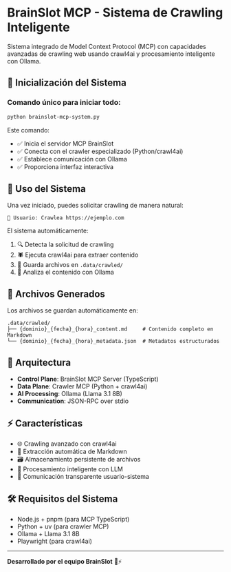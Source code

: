 # BrainSlot MCP - Sistema de Crawling Inteligente

Sistema integrado de Model Context Protocol (MCP) con capacidades avanzadas de crawling web usando crawl4ai y procesamiento inteligente con Ollama.

## 🚀 Inicialización del Sistema

### Comando único para iniciar todo:

```bash
python brainslot-mcp-system.py
```

Este comando:
- ✅ Inicia el servidor MCP BrainSlot
- ✅ Conecta con el crawler especializado (Python/crawl4ai)  
- ✅ Establece comunicación con Ollama
- ✅ Proporciona interfaz interactiva

## 💬 Uso del Sistema

Una vez iniciado, puedes solicitar crawling de manera natural:

```
👤 Usuario: Crawlea https://ejemplo.com
```

El sistema automáticamente:
1. 🔍 Detecta la solicitud de crawling
2. 🕷️ Ejecuta crawl4ai para extraer contenido
3. 📁 Guarda archivos en `.data/crawled/`
4. 🤖 Analiza el contenido con Ollama

## 📁 Archivos Generados

Los archivos se guardan automáticamente en:

```
.data/crawled/
├── {dominio}_{fecha}_{hora}_content.md     # Contenido completo en Markdown
└── {dominio}_{fecha}_{hora}_metadata.json  # Metadatos estructurados
```

## 🔧 Arquitectura

- **Control Plane**: BrainSlot MCP Server (TypeScript)
- **Data Plane**: Crawler MCP (Python + crawl4ai)  
- **AI Processing**: Ollama (Llama 3.1 8B)
- **Communication**: JSON-RPC over stdio

## ⚡ Características

- 🌐 Crawling avanzado con crawl4ai
- 📝 Extracción automática de Markdown
- 🗃️ Almacenamiento persistente de archivos
- 🤖 Procesamiento inteligente con LLM
- 🔄 Comunicación transparente usuario-sistema

## 🛠️ Requisitos del Sistema

- Node.js + pnpm (para MCP TypeScript)
- Python + uv (para crawler MCP)
- Ollama + Llama 3.1 8B
- Playwright (para crawl4ai)

---

**Desarrollado por el equipo BrainSlot** 🧠⚡
